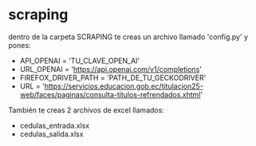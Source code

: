 # scraping
dentro de la carpeta SCRAPING te creas un archivo llamado 'config.py' y pones:

- API_OPENAI = 'TU_CLAVE_OPEN_AI'
- URL_OPENAI = 'https://api.openai.com/v1/completions'
- FIREFOX_DRIVER_PATH = 'PATH_DE_TU_GECKODRIVER'
- URL = 'https://servicios.educacion.gob.ec/titulacion25-web/faces/paginas/consulta-titulos-refrendados.xhtml'

También te creas 2 archivos de excel llamados:

- cedulas_entrada.xlsx
- cedulas_salida.xlsx
